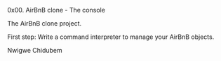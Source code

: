 0x00. AirBnB clone - The console

The AirBnB clone project.

First step: Write a command interpreter to manage your AirBnB objects.

Nwigwe Chidubem
